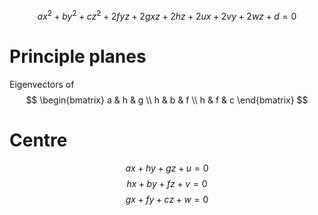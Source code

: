 $$ax^2+by^2+cz^2+2fyz+2gxz+2hz+2ux+2vy+2wz+d=0$$
# Principle planes
Eigenvectors of 
$$ \begin{bmatrix}
a & h & g \\
h & b & f \\
h & f & c 
\end{bmatrix}  $$
# Centre
$$ax+hy+gz+u=0$$
$$hx+by+fz+v=0$$
$$gx+fy+cz+w=0$$
